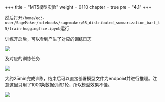 +++
title = "MT5模型实验"
weight = 0410
chapter = true
pre = "<b>4.1</b>"
+++

然后打开`/home/ec2-user/SageMaker/notebooks/sagemaker/08_distributed_summarization_bart_t5/train-huggingface.ipynb`运行

训练开启后，可以看到产生了对应的训练日志

![](./1.png)

及对应的训练任务


![](./2.png)

大约25min完成训练，结束后可以直接部署模型文件为endpoint并进行推理。注意这里只用了1000条数据训练1轮，所以模型效果不佳。

![](./3.png)




